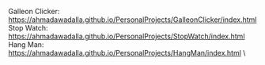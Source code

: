 Galleon Clicker: https://ahmadawadalla.github.io/PersonalProjects/GalleonClicker/index.html \
Stop Watch: https://ahmadawadalla.github.io/PersonalProjects/StopWatch/index.html \
Hang Man: https://ahmadawadalla.github.io/PersonalProjects/HangMan/index.html \ 
